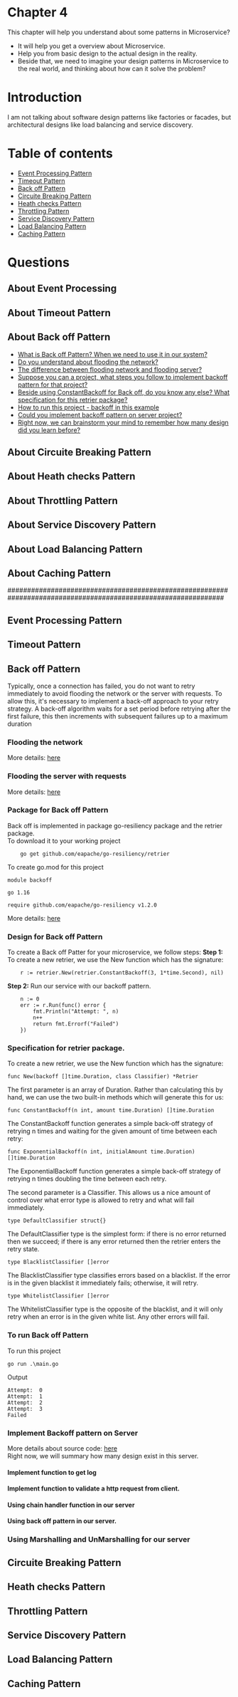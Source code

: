 # Chapter 4  
This chapter will help you understand about some patterns in Microservice? 
- It will help you get a overview about Microservice.
- Help you from basic design to the actual design in the reality.
- Beside that, we need to imagine your design patterns in Microservice to the real world, and thinking about how can it solve the problem?

# Introduction
I am not talking about software design patterns like factories or facades, but architectural designs like load balancing and service discovery.

# Table of contents
* [Event Processing Pattern](#event-processing-pattern)
* [Timeout Pattern](#timeout-pattern)
* [Back off Pattern](#back-off-pattern) 
* [Circuite Breaking Pattern](#circuite-breaking-pattern)
* [Heath checks Pattern](#heath-checks-pattern)
* [Throttling Pattern](#throttling-pattern)
* [Service Discovery Pattern](#service-discovery-pattern)
* [Load Balancing Pattern](#load-balancing-pattern)
* [Caching Pattern](#caching-pattern)

# Questions
## About Event Processing

## About Timeout Pattern

## About Back off Pattern
* [What is Back off Pattern? When we need to use it in our system?](#back-off-pattern)
* [Do you understand about flooding the network?](#flooding-the-network)
* [The difference between flooding network and flooding server?](#flooding-the-server-with-requests)
* [Suppose you can a project, what steps you follow to implement backoff pattern for that project?](#design-for-back-off-pattern)
* [Beside using ConstantBackoff for Back off, do you know any else? What specification for this retrier package?](#specification-for-retrier-package)
* [How to run this project - backoff in this example](#to-run-back-off-pattern)
* [Could you implement backoff pattern on server project?](#implement-backoff-pattern-on-server)
* [Right now, we can brainstorm your mind to remember how many design did you learn before?](#implement-backoff-pattern-on-server)
## About Circuite Breaking Pattern

## About Heath checks Pattern

## About Throttling Pattern

## About Service Discovery Pattern

## About Load Balancing Pattern

## About Caching Pattern
###############################################################################################################
## Event Processing Pattern

## Timeout Pattern

## Back off Pattern
Typically, once a connection has failed, you do not want to retry immediately to avoid flooding the network or the server with requests. To allow this, it's necessary to implement a back-off approach to your retry strategy. A back-off algorithm waits for a set period before retrying after the first failure, this then increments with subsequent failures up to a maximum duration
### Flooding the network 

More details: [here](https://www.meisternote.com/app/note/jx-Ok8sPiVr_/flooding-the-network)
### Flooding the server with requests
More details: [here](https://www.meisternote.com/app/note/wPg1NpQ4B-mP/flooding-the-server-and-request)

### Package for Back off Pattern
Back off is implemented in package go-resiliency package and the retrier package.  
To download it to your working project
```
    go get github.com/eapache/go-resiliency/retrier
```

To create go.mod for this project
```
module backoff

go 1.16

require github.com/eapache/go-resiliency v1.2.0
```
More details: [here](https://github.com/huavanthong/build-microservice-golang/tree/master/01_GettingStarted/book-build-microservice/chapter5/backoff)

### Design for Back off Pattern
To create a Back off Patter for your microservice, we follow steps:
**Step 1:** To create a new retrier, we use the New function which has the signature:
```
    r := retrier.New(retrier.ConstantBackoff(3, 1*time.Second), nil)
```
**Step 2:** Run our service with our backoff pattern.
```
    n := 0
    err := r.Run(func() error {
        fmt.Println("Attempt: ", n)
        n++
        return fmt.Errorf("Failed")
    })
```
### Specification for retrier package.
To create a new retrier, we use the New function which has the signature:
```
func New(backoff []time.Duration, class Classifier) *Retrier
```

The first parameter is an array of Duration. Rather than calculating this by hand, we can use the two built-in methods which
will generate this for us:
```
func ConstantBackoff(n int, amount time.Duration) []time.Duration
```

The ConstantBackoff function generates a simple back-off strategy of retrying n times and waiting for the given amount of
time between each retry:
```
func ExponentialBackoff(n int, initialAmount time.Duration) []time.Duration
```
The ExponentialBackoff function generates a simple back-off strategy of retrying n times doubling the time between each
retry.  

The second parameter is a Classifier. This allows us a nice amount of control over what error type is allowed to retry and
what will fail immediately.
```
type DefaultClassifier struct{}
```

The DefaultClassifier type is the simplest form: if there is no error returned then we succeed; if there is any error returned
then the retrier enters the retry state.
```
type BlacklistClassifier []error
```

The BlacklistClassifier type classifies errors based on a blacklist. If the error is in the given blacklist it immediately fails;
otherwise, it will retry.
```
type WhitelistClassifier []error
```
The WhitelistClassifier type is the opposite of the blacklist, and it will only retry when an error is in the given white list.
Any other errors will fail.

### To run Back off Pattern
To run this project
```
go run .\main.go
```
Output
```
Attempt:  0
Attempt:  1
Attempt:  2
Attempt:  3
Failed
```
### Implement Backoff pattern on Server
More details about source code: [here](https://github.com/huavanthong/build-microservice-golang/blob/feature/chapter5-BackOff/01_GettingStarted/book-build-microservice/chapter5/backoff/server.go)  
Right now, we will summary how many design exist in this server.
#### Implement function to get log

#### Implement function to validate a http request from client.

#### Using chain handler function in our server

#### Using back off pattern in our server.

### Using Marshalling and UnMarshalling for our server

## Circuite Breaking Pattern

## Heath checks Pattern

## Throttling Pattern

## Service Discovery Pattern

## Load Balancing Pattern

## Caching Pattern